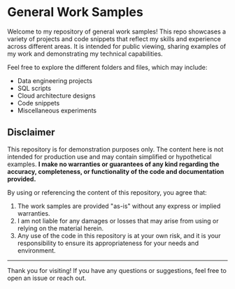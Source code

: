 # General Work Samples

Welcome to my repository of general work samples! This repo showcases a variety of projects and code snippets that reflect my skills and experience across different areas. It is intended for public viewing, sharing examples of my work and demonstrating my technical capabilities.

Feel free to explore the different folders and files, which may include:

- Data engineering projects
- SQL scripts
- Cloud architecture designs
- Code snippets
- Miscellaneous experiments

## Disclaimer

This repository is for demonstration purposes only. The content here is not intended for production use and may contain simplified or hypothetical examples. **I make no warranties or guarantees of any kind regarding the accuracy, completeness, or functionality of the code and documentation provided.**

By using or referencing the content of this repository, you agree that:

1. The work samples are provided "as-is" without any express or implied warranties.
2. I am not liable for any damages or losses that may arise from using or relying on the material herein.
3. Any use of the code in this repository is at your own risk, and it is your responsibility to ensure its appropriateness for your needs and environment.

---

Thank you for visiting! If you have any questions or suggestions, feel free to open an issue or reach out.
